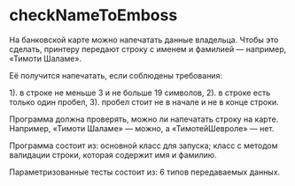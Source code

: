 # checkNameToEmboss
На банковской карте можно напечатать данные владельца. Чтобы это сделать, принтеру передают строку с именем и фамилией — например, «Тимоти Шаламе».

Её получится напечатать, если соблюдены требования:

1). в строке не меньше 3 и не больше 19 символов,
2). в строке есть только один пробел,
3). пробел стоит не в начале и не в конце строки.

Программа должна проверять, можно ли напечатать строку на карте. Например, «Тимоти Шаламе» — можно, а «ТимотейШевроле» — нет.

Программа состоит из:
основной класс для запуска;
класс с методом валидации строки, которая содержит имя и фамилию.

Параметризованные тесты состоит из:
6 типов передаваемых данных.
